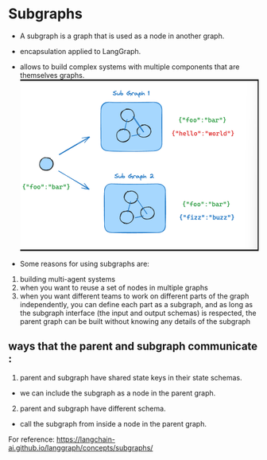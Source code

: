 # Subgraphs
- A subgraph is a graph that is used as a node in another graph. 
- encapsulation applied to LangGraph.
- allows to build complex systems with multiple components that are themselves graphs.
![alt text](image-3.png)

- Some reasons for using subgraphs are:

1. building multi-agent systems
2. when you want to reuse a set of nodes in multiple graphs
3. when you want different teams to work on different parts of the graph independently, you can define each part as a subgraph, and as long as the subgraph interface (the input and output schemas) is respected, the parent graph can be built without knowing any details of the subgraph

## ways that the parent and subgraph communicate :

1. parent and subgraph have shared state keys in their state schemas.
- we can include the subgraph as a node in the parent graph.

2. parent and subgraph have different schema. 
- call the subgraph from inside a node in the parent graph.

For reference:
https://langchain-ai.github.io/langgraph/concepts/subgraphs/